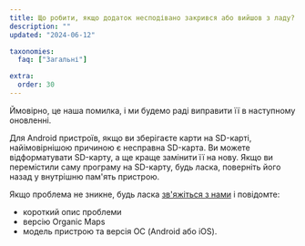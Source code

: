 ```yaml
---
title: Що робити, якщо додаток несподівано закрився або вийшов з ладу?
description: ""
updated: "2024-06-12"

taxonomies:
  faq: ["Загальні"]

extra:
  order: 30
---
```


Ймовірно, це наша помилка, і ми будемо раді виправити її в наступному оновленні.

Для Android пристроїв, якщо ви зберігаєте карти на SD-карті, найімовірнішою причиною є несправна SD-карта. Ви можете відформатувати SD-карту, а ще краще замінити її на нову. Якщо ви перемістили саму програму на SD-карту, будь ласка, поверніть його назад у внутрішню пам'ять пристрою.

Якщо проблема не зникне, будь ласка [зв'яжіться з нами](mailto:support@organicmaps.app) і повідомте:

* короткий опис проблеми
* версію Organic Maps
* модель пристрою та версія ОС (Android або iOS).
